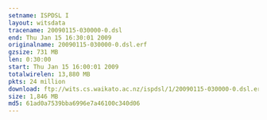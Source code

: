 ```yaml
---
setname: ISPDSL I
layout: witsdata
tracename: 20090115-030000-0.dsl
end: Thu Jan 15 16:30:01 2009
originalname: 20090115-030000-0.dsl.erf
gzsize: 731 MB
len: 0:30:00
start: Thu Jan 15 16:00:01 2009
totalwirelen: 13,880 MB
pkts: 24 million
download: ftp://wits.cs.waikato.ac.nz/ispdsl/1/20090115-030000-0.dsl.erf.gz
size: 1,846 MB
md5: 61ad0a7539bba6996e7a46100c340d06
---
```

